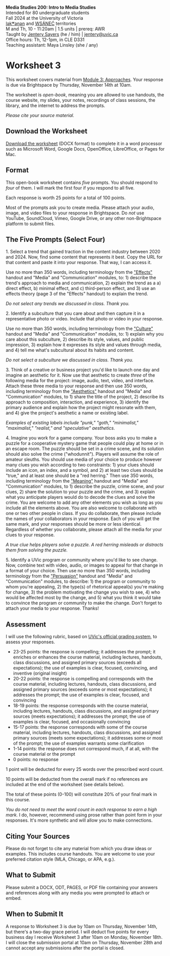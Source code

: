 **Media Studies 200: Intro to Media Studies**       
Intended for 80 undergraduate students      
Fall 2024 at the University of Victoria   
[lək̓ʷəŋən](https://www.songheesnation.ca/community/l-k-ng-n-traditional-territory) and [<u>W</u>SÁNEĆ](https://wsanec.com/) territories    
M and Th, 10 - 11:20am | 1.5 units | prereq: AWR     
Taught by [Jentery Sayers](https://jntry.work/) (he / him) | [jentery@uvic.ca](mailto:jentery@uvic.ca)    
Office hours: Th, 12-1pm, in CLE D331    
Teaching assistant: Maya Linsley (she / any)

# Worksheet 3

This worksheet covers material from [Module 3: Approaches](https://jentery.github.io/mdia200v3/#module-3-approaches). Your response is due via Brightspace by Thursday, November 14th at 10am.     

The worksheet is *open-book*, meaning you are allowed to use handouts, the course website, my slides, your notes, recordings of class sessions, the library, and the internet to address the prompts.

*Please cite your source material.* 

## Download the Worksheet 

[Download the worksheet](mdia200v3Worksheet3.docx) (DOCX format) to complete it in a word processor such as Microsoft Word, Google Docs, OpenOffice, LibreOffice, or Pages for Mac.  

## Format

This open-book worksheet contains *five* prompts. You should respond to *four* of them. I will mark the first four if you respond to all five. 

Each response is worth 25 points for a total of 100 points. 

Most of the prompts ask you to create media. Please attach your audio, image, and video files to your response in Brightspace. Do *not* use YouTube, SoundCloud, Vimeo, Google Drive, or any other non-Brightspace platform to submit files. 

## The Five Prompts (Select Four) 

1\. Select a trend that gained traction in the content industry between 2020 and 2024. Now, find some content that represents it best. Copy the URL for that content and paste it into your response. That way, I can access it.

Use no more than 350 words, including terminology from the ["Effects"](https://bright.uvic.ca/d2l/le/lessons/358717/topics/3023098) handout and "Media" and "Communication" modules, to: 1) describe the trend's approach to media and communication, 2) explain the trend as a a) direct effect, b) minimal effect, and c) third-person effect, and 3) use an effects theory (page 3 of the "Effects" handout) to explain the trend.

*Do not select any trends we discussed in class. Thank you.*

2\. Identify a subculture that you care about and then capture it in a representative photo or video. Include that photo or video in your response.

Use no more than 350 words, including terminology from the ["Culture"](https://bright.uvic.ca/d2l/le/lessons/358717/topics/3042278) handout and "Media" and "Communication" modules, to: 1) explain why you care about this subculture, 2) describe its style, values, and public impression, 3) explain how it expresses its style and values through media, and 4) tell me what's subcultural about its habits and content.

*Do not select a subculture we discussed in class. Thank you.*

3\. Think of a creative or business project you'd like to launch one day and imagine an aesthetic for it. Now use that aesthetic to create *three* of the following media for the project: image, audio, text, video, and interface. Attach these three media to your response and then use 350 words, including terminology from the ["Aesthetics"](https://bright.uvic.ca/d2l/le/lessons/358717/topics/3030452) handout and "Media" and "Communication" modules, to 1) share the title of the project, 2) describe its approach to composition, interaction, and experience, 3) identify the primary audience and explain how the project might resonate with them, and 4) give the project's aesthetic a name or existing label. 

*Examples of existing labels include "punk," "goth," "minimalist," "maximalist," "realist," and "speculative" aesthetics.*  

4\. Imagine you work for a game company. Your boss asks you to make a puzzle for a cooperative mystery game that people could play at home or in an escape room. The puzzle should be set in a crime scene, and its solution should also solve the crime ("whodunnit"). Players will assume the role of amateur sleuths. You should use media of your choice to produce however many clues you wish according to two constraints: 1) your clues should include an icon, an index, and a symbol, and 2) at least two clues should be "true," and at least one should be a "red herring." Then use 350 words, including terminology from the ["Meaning"](https://bright.uvic.ca/d2l/le/lessons/358717/topics/3034305) handout and "Media" and "Communication" modules, to 1) describe the puzzle, crime scene, and your clues, 2) share the solution to your puzzle and the crime, and 3) explain what you anticipate players would do to decode the clues and solve the crime. You are welcome to add any other elements you wish as long as you include all the elements above. You are also welcome to collaborate with one or two other people in class. If you do collaborate, then please include the names of your collaborators in your response. Each of you will get the same mark, and your responses should be more or less identical. Regardless of whether you collaborate, please attach all the media for your clues to your response.  

*A true clue helps players solve a puzzle. A red herring misleads or distracts them from solving the puzzle.* 

5\. Identify a UVic program or community where you'd like to see change. Now, combine text with video, audio, or images to appeal for that change in a format of your choice. Then use no more than 350 words, including terminology from the ["Persuasion"](https://bright.uvic.ca/d2l/le/lessons/358717/topics/3038430) handout and "Media" and "Communication" modules, to describe: 1) the program or community to whom you're appealing, 2) the type(s) of rhetorical appeal(s) you're making for change, 3) the problem motivating the change you wish to see, 4) who would be affected most by the change, and 5) what you think it would take to convince the program or community to make the change. Don't forget to attach your media to your response. Thanks! 

## Assessment 

I will use the following rubric, based on [UVic's official grading system](https://www.uvic.ca/calendar/undergrad/index.php#/policy/S1AAgoGuV?bc=true&bcCurrent=14%20-%20Grading&bcGroup=Undergraduate%20Academic%20Regulations&bcItemType=policies), to assess your responses. 

* 23-25 points: the response is compelling; it addresses the prompt; it enriches or enhances the course material, including lectures, handouts, class discussions, and assigned primary sources (exceeds all expectations); the use of examples is clear, focused, convincing, and inventive (original insight)
* 20-22 points: the response is compelling and corresponds with the course material, including lectures, handouts, class discussions, and assigned primary sources (exceeds some or most expectations); it addresses the prompt; the use of examples is clear, focused, and convincing 
* 18-19 points: the response corresponds with the course material, including lectures, handouts, class discussions, and assigned primary sources (meets expectations); it addresses the prompt; the use of examples is clear, focused, and occasionally convincing
* 15-17 points: the response corresponds with some of the course material, including lectures, handouts, class discussions, and assigned primary sources (meets some expectations); it addresses some or most of the prompt; the use of examples warrants some clarification 
* 1-14 points: the response does not correspond much, if at all, with the course material or the prompt
* 0 points: no response  

1 point will be deducted for every 25 words over the prescribed word count. 

10 points will be deducted from the overall mark if no references are included at the end of the worksheet (see details below).

The total of these points (0-100) will constitute 20% of your final mark in this course. 

*You do not need to meet the word count in each response to earn a high mark.* I do, however, recommend using prose rather than point form in your responses. It's more synthetic and will allow you to make connections.

## Citing Your Sources 

Please do not forget to cite any material from which you draw ideas or examples. This includes course handouts. You are welcome to use your preferred citation style (MLA, Chicago, or APA, e.g.).  

## What to Submit 

Please submit a DOCX, ODT, PAGES, or PDF file containing your answers and references along with any media you were prompted to attach or embed. 

## When to Submit It

A response to Worksheet 3 is due by 10am on Thursday, November 14th, but there's a two-day grace period. I will deduct five points for every business day I receive Worksheet 3 after 10am on Monday, November 18th. I will close the submission portal at 10am on Thursday, November 28th and cannot accept any submissions after the portal is closed.
